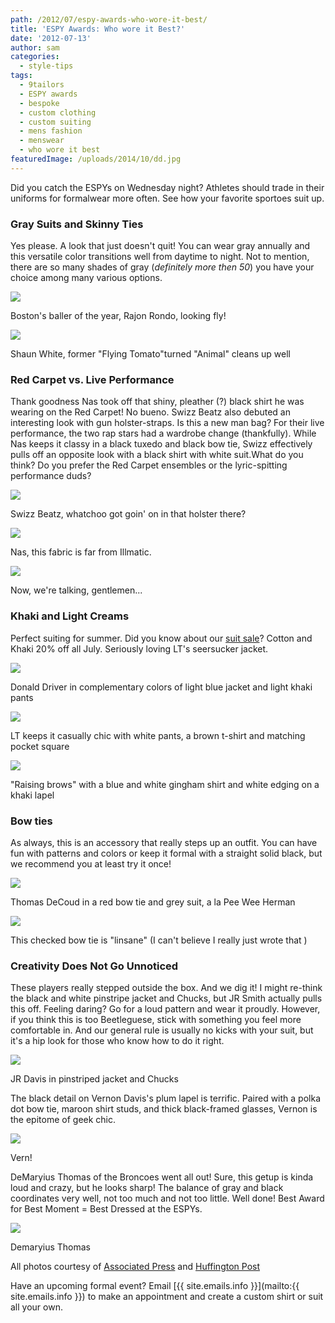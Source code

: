 ```yaml
---
path: /2012/07/espy-awards-who-wore-it-best/
title: 'ESPY Awards: Who wore it Best?'
date: '2012-07-13'
author: sam
categories:
  - style-tips
tags:
  - 9tailors
  - ESPY awards
  - bespoke
  - custom clothing
  - custom suiting
  - mens fashion
  - menswear
  - who wore it best
featuredImage: /uploads/2014/10/dd.jpg
---
```

Did you catch the ESPYs on Wednesday night? Athletes should trade in their uniforms for formalwear more often. See how your favorite sportoes suit up. 

### Gray Suits and Skinny Ties

Yes please. A look that just doesn't quit! You can wear gray annually and this versatile color transitions well from daytime to night. Not to mention, there are so many shades of gray (_definitely more then 50_) you have your choice among many various options.

[![](http://3.bp.blogspot.com/-5xmsz3aFDOI/UABC9CZL5FI/AAAAAAAAAek/n6D6pvdV8gM/s320/slide_238274_1216606_free.jpg)](http://3.bp.blogspot.com/-5xmsz3aFDOI/UABC9CZL5FI/AAAAAAAAAek/n6D6pvdV8gM/s1600/slide_238274_1216606_free.jpg)

Boston's baller of the year, Rajon Rondo, looking fly!

[![](http://4.bp.blogspot.com/-5dDNzgoirXg/UABC45PvmpI/AAAAAAAAAeE/fzxM35lKfkE/s320/slide_238206_1215582_free.jpg)](http://4.bp.blogspot.com/-5dDNzgoirXg/UABC45PvmpI/AAAAAAAAAeE/fzxM35lKfkE/s1600/slide_238206_1215582_free.jpg)

Shaun White, former "Flying Tomato"turned "Animal" cleans up well

### Red Carpet vs. Live Performance

Thank goodness Nas took off that shiny, pleather (?) black shirt he was wearing on the Red Carpet! No bueno. Swizz Beatz also debuted an interesting look with gun holster-straps. Is this a new man bag? For their live performance, the two rap stars had a wardrobe change (thankfully). While Nas keeps it classy in a black tuxedo and black bow tie, Swizz effectively pulls off an opposite look with a black shirt with white suit.What do you think? Do you prefer the Red Carpet ensembles or the lyric-spitting performance duds?

[![](http://2.bp.blogspot.com/-pTL43Bb0Mhc/UABFywCuuMI/AAAAAAAAAfY/I38hh2_vhpQ/s320/slide_238274_1216642_free.jpg)](http://2.bp.blogspot.com/-pTL43Bb0Mhc/UABFywCuuMI/AAAAAAAAAfY/I38hh2_vhpQ/s1600/slide_238274_1216642_free.jpg)

Swizz Beatz, whatchoo got goin' on in that holster there?

[![](http://2.bp.blogspot.com/-rwhFHgFql1Q/UABF8AIseQI/AAAAAAAAAfg/-0EP51m-oW0/s320/slide_238274_1216620_free.jpg)](http://2.bp.blogspot.com/-rwhFHgFql1Q/UABF8AIseQI/AAAAAAAAAfg/-0EP51m-oW0/s1600/slide_238274_1216620_free.jpg)

Nas, this fabric is far from Illmatic.

![](http://4.bp.blogspot.com/-SHpF-syCDa0/UABC6EfVcYI/AAAAAAAAAeM/NjZs3oN2ewk/s320/slide_238274_1216587_free.jpg)

Now, we're talking, gentlemen...

### Khaki and Light Creams

Perfect suiting for summer. Did you know about our [suit sale](http://2012/07/well-suited20-off-suits.html)? Cotton and Khaki 20% off all July. Seriously loving LT's seersucker jacket.

[![](http://2.bp.blogspot.com/-XYswqGsjRkM/UABC91lua-I/AAAAAAAAAes/owfZxWZjhaQ/s320/slide_238274_1216627_free.jpg)](http://2.bp.blogspot.com/-XYswqGsjRkM/UABC91lua-I/AAAAAAAAAes/owfZxWZjhaQ/s1600/slide_238274_1216627_free.jpg)

Donald Driver in complementary colors of light blue jacket and light khaki pants

[![](http://1.bp.blogspot.com/-iQuFOwHHCqk/UABC_JKeHAI/AAAAAAAAAe0/_NcL_u6mfkc/s320/slide_238274_1216654_free.jpg)](http://1.bp.blogspot.com/-iQuFOwHHCqk/UABC_JKeHAI/AAAAAAAAAe0/_NcL_u6mfkc/s1600/slide_238274_1216654_free.jpg)

LT keeps it casually chic with white pants, a brown t-shirt and matching pocket square

[![](http://3.bp.blogspot.com/-XLsUWidFlN4/UABDAJASjzI/AAAAAAAAAe8/pgAz_LF-QiA/s320/slide_238274_1217017_free.jpg)](http://3.bp.blogspot.com/-XLsUWidFlN4/UABDAJASjzI/AAAAAAAAAe8/pgAz_LF-QiA/s1600/slide_238274_1217017_free.jpg)

"Raising brows" with a blue and white gingham shirt and white edging on a khaki lapel

### Bow ties

As always, this is an accessory that really steps up an outfit. You can have fun with patterns and colors or keep it formal with a straight solid black, but we recommend you at least try it once!

[![](http://1.bp.blogspot.com/-k4E93PuQeuE/UABLuP7EBsI/AAAAAAAAAfs/ayL2BvD6HMI/s320/slide_238274_1217010_free.jpg)](http://1.bp.blogspot.com/-k4E93PuQeuE/UABLuP7EBsI/AAAAAAAAAfs/ayL2BvD6HMI/s1600/slide_238274_1217010_free.jpg)

Thomas DeCoud in a red bow tie and grey suit, a la Pee Wee Herman

[![](http://4.bp.blogspot.com/-OX1NgpZTOm8/UABDDoCRpSI/AAAAAAAAAfM/WfrFQ0H9rpA/s320/2012ESPYAWARDS010729--525x415.jpg)](http://4.bp.blogspot.com/-OX1NgpZTOm8/UABDDoCRpSI/AAAAAAAAAfM/WfrFQ0H9rpA/s1600/2012ESPYAWARDS010729--525x415.jpg)

This checked bow tie is "linsane" (I can't believe I really just wrote that )

### Creativity Does Not Go Unnoticed

These players really stepped outside the box. And we dig it! I might re-think the black and white pinstripe jacket and Chucks, but JR Smith actually pulls this off. Feeling daring? Go for a loud pattern and wear it proudly. However, if you think this is too Beetleguese, stick with something you feel more comfortable in. And our general rule is usually no kicks with your suit, but it's a hip look for those who know how to do it right.

[![](http://2.bp.blogspot.com/-RVsmsx55Ohk/UABDBYS3aWI/AAAAAAAAAfE/pVffLpqvSwI/s320/slide_238274_1217076_free.jpg)](http://2.bp.blogspot.com/-RVsmsx55Ohk/UABDBYS3aWI/AAAAAAAAAfE/pVffLpqvSwI/s1600/slide_238274_1217076_free.jpg)

JR Davis in pinstriped jacket and Chucks

The black detail on Vernon Davis's plum lapel is terrific. Paired with a polka dot bow tie, maroon shirt studs, and thick black-framed glasses, Vernon is the epitome of geek chic. 

[![](http://1.bp.blogspot.com/-EqMZ6F2zV5A/UABC6yARDVI/AAAAAAAAAeU/X28BaggLYxk/s320/slide_238274_1216588_free.jpg)](http://1.bp.blogspot.com/-EqMZ6F2zV5A/UABC6yARDVI/AAAAAAAAAeU/X28BaggLYxk/s1600/slide_238274_1216588_free.jpg)

Vern! 

DeMaryius Thomas of the Broncoes went all out! Sure, this getup is kinda loud and crazy, but he looks sharp! The balance of gray and black coordinates very well, not too much and not too little. Well done! Best Award for Best Moment = Best Dressed at the ESPYs.

[![](http://3.bp.blogspot.com/-Dvr98UvdLYE/UABC73G3LWI/AAAAAAAAAec/mXIqqVASTac/s320/slide_238274_1216590_free.jpg)](http://3.bp.blogspot.com/-Dvr98UvdLYE/UABC73G3LWI/AAAAAAAAAec/mXIqqVASTac/s1600/slide_238274_1216590_free.jpg)

Demaryius Thomas

All photos courtesy of [Associated Press](http://ap.org/) and [Huffington Post](http://www.huffingtonpost.com/)

Have an upcoming formal event? Email [{{ site.emails.info }}](mailto:{{ site.emails.info }}) to make an appointment and create a custom shirt or suit all your own.